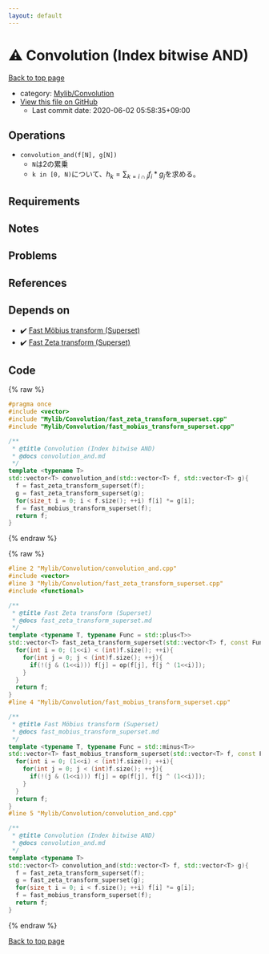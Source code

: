 ```yaml
---
layout: default
---
```


<!-- mathjax config similar to math.stackexchange -->
<script type="text/javascript" async
  src="https://cdnjs.cloudflare.com/ajax/libs/mathjax/2.7.5/MathJax.js?config=TeX-MML-AM_CHTML">
</script>
<script type="text/x-mathjax-config">
  MathJax.Hub.Config({
    TeX: { equationNumbers: { autoNumber: "AMS" }},
    tex2jax: {
      inlineMath: [ ['$','$'] ],
      processEscapes: true
    },
    "HTML-CSS": { matchFontHeight: false },
    displayAlign: "left",
    displayIndent: "2em"
  });
</script>

<script type="text/javascript" src="https://cdnjs.cloudflare.com/ajax/libs/jquery/3.4.1/jquery.min.js"></script>
<script src="https://cdn.jsdelivr.net/npm/jquery-balloon-js@1.1.2/jquery.balloon.min.js" integrity="sha256-ZEYs9VrgAeNuPvs15E39OsyOJaIkXEEt10fzxJ20+2I=" crossorigin="anonymous"></script>
<script type="text/javascript" src="../../../assets/js/copy-button.js"></script>
<link rel="stylesheet" href="../../../assets/css/copy-button.css" />


# :warning: Convolution (Index bitwise AND)

<a href="../../../index.html">Back to top page</a>

* category: <a href="../../../index.html#d1ac32c11c508fec0764fa012d8d2913">Mylib/Convolution</a>
* <a href="{{ site.github.repository_url }}/blob/master/Mylib/Convolution/convolution_and.cpp">View this file on GitHub</a>
    - Last commit date: 2020-06-02 05:58:35+09:00




## Operations

- `convolution_and(f[N], g[N])`
	- `N`は2の累乗
	- `k in [0, N)`について、$h_k = \sum_{k=i \cap j} f_i * g_j$を求める。

## Requirements

## Notes

## Problems

## References


## Depends on

* :heavy_check_mark: <a href="fast_mobius_transform_superset.cpp.html">Fast Möbius transform (Superset)</a>
* :heavy_check_mark: <a href="fast_zeta_transform_superset.cpp.html">Fast Zeta transform (Superset)</a>


## Code

<a id="unbundled"></a>
{% raw %}
```cpp
#pragma once
#include <vector>
#include "Mylib/Convolution/fast_zeta_transform_superset.cpp"
#include "Mylib/Convolution/fast_mobius_transform_superset.cpp"

/**
 * @title Convolution (Index bitwise AND)
 * @docs convolution_and.md
 */
template <typename T>
std::vector<T> convolution_and(std::vector<T> f, std::vector<T> g){
  f = fast_zeta_transform_superset(f);
  g = fast_zeta_transform_superset(g);
  for(size_t i = 0; i < f.size(); ++i) f[i] *= g[i];
  f = fast_mobius_transform_superset(f);
  return f;
}

```
{% endraw %}

<a id="bundled"></a>
{% raw %}
```cpp
#line 2 "Mylib/Convolution/convolution_and.cpp"
#include <vector>
#line 3 "Mylib/Convolution/fast_zeta_transform_superset.cpp"
#include <functional>

/**
 * @title Fast Zeta transform (Superset)
 * @docs fast_zeta_transform_superset.md
 */
template <typename T, typename Func = std::plus<T>>
std::vector<T> fast_zeta_transform_superset(std::vector<T> f, const Func &op = std::plus<T>()){
  for(int i = 0; (1<<i) < (int)f.size(); ++i){
    for(int j = 0; j < (int)f.size(); ++j){
      if(!(j & (1<<i))) f[j] = op(f[j], f[j ^ (1<<i)]);
    }
  }
  return f;
}
#line 4 "Mylib/Convolution/fast_mobius_transform_superset.cpp"

/**
 * @title Fast Möbius transform (Superset)
 * @docs fast_mobius_transform_superset.md
 */
template <typename T, typename Func = std::minus<T>>
std::vector<T> fast_mobius_transform_superset(std::vector<T> f, const Func &op = std::minus<T>()){
  for(int i = 0; (1<<i) < (int)f.size(); ++i){
    for(int j = 0; j < (int)f.size(); ++j){
      if(!(j & (1<<i))) f[j] = op(f[j], f[j ^ (1<<i)]);
    }
  }
  return f;
}
#line 5 "Mylib/Convolution/convolution_and.cpp"

/**
 * @title Convolution (Index bitwise AND)
 * @docs convolution_and.md
 */
template <typename T>
std::vector<T> convolution_and(std::vector<T> f, std::vector<T> g){
  f = fast_zeta_transform_superset(f);
  g = fast_zeta_transform_superset(g);
  for(size_t i = 0; i < f.size(); ++i) f[i] *= g[i];
  f = fast_mobius_transform_superset(f);
  return f;
}

```
{% endraw %}

<a href="../../../index.html">Back to top page</a>

